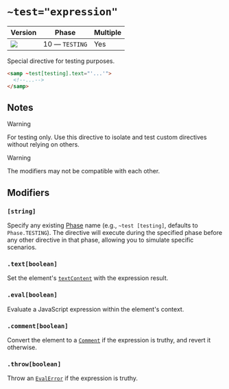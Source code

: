 # `~test="expression"`

| Version                               | Phase          | Multiple |
| ------------------------------------- | -------------- | -------- |
| ![](https://jsr.io/badges/@mizu/test) | 10 — `TESTING` | Yes      |

Special directive for testing purposes.

```html
<samp ~test[testing].text="'...'">
  <!--...-->
</samp>
```

## Notes

> [!WARNING]
> For testing only. Use this directive to isolate and test custom directives without relying on others.

> [!WARNING]
> The modifiers may not be compatible with each other.

## Modifiers

### `[string]`

Specify any existing [Phase](#concept-rendering-phase) name (e.g., `~test [testing]`, defaults to `Phase.TESTING`). The directive will execute during the specified phase before any other directive in that phase, allowing you to simulate specific scenarios.

### `.text[boolean]`

Set the element's [`textContent`](https://developer.mozilla.org/docs/Web/API/Node/textContent) with the expression result.

### `.eval[boolean]`

Evaluate a JavaScript expression within the element's context.

### `.comment[boolean]`

Convert the element to a [`Comment`](https://developer.mozilla.org/docs/Web/API/Comment) if the expression is truthy, and revert it otherwise.

### `.throw[boolean]`

Throw an [`EvalError`](https://developer.mozilla.org/docs/Web/JavaScript/Reference/Global_Objects/EvalError) if the expression is truthy.
